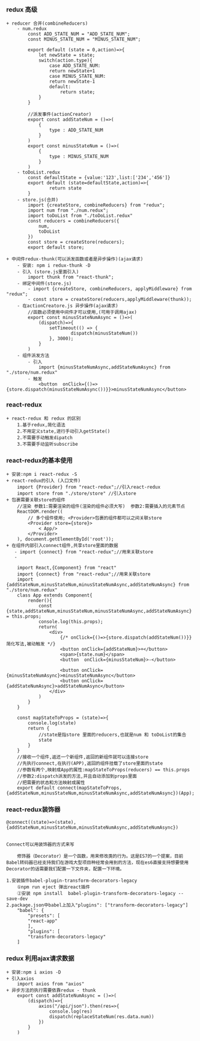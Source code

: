 ### redux 高级
    + reducer 合并(combineReducers)
        - num.redux
            const ADD_STATE_NUM = "ADD_STATE_NUM";
            const MINUS_STATE_NUM = "MINUS_STATE_NUM";

            export default (state = 0,action)=>{
                let newState = state;
                switch(action.type){
                    case ADD_STATE_NUM:
                    return newState+1
                    case MINUS_STATE_NUM:
                    return newState-1
                    default:
                        return state;
                }
            }

            //派发事件(actionCreator)
            export const addStateNum = ()=>(
                {
                    type : ADD_STATE_NUM
                }
            )
            export const minusStateNum = ()=>(
                {
                    type : MINUS_STATE_NUM
                }
            )
        - toDoList.redux
            const defaultState = {value:'123',list:['234','456']}
            export default (state=defaultState,action)=>{
                    return state
            }
        - store.js(合并)
            import {createStore, combineReducers} from "redux";
            import num from "./num.redux";
            import toDoList from "./toDoList.redux"
            const reducers = combineReducers({
                num,
                toDoList
            })
            const store = createStore(reducers);
            export default store;
    
    + 中间件redux-thunk(可以派发函数或者是异步操作)(ajax请求)
        - 安装: npm i redux-thunk -D
        - 引入 (store.js里面引入)
            import thunk from "react-thunk";
        - 绑定中间件(store.js)
            - import {createStore, combineReducers, applyMiddleware} from "redux";
            - const store = createStore(reducers,applyMiddleware(thunk));
        - 在actionCreatore.js 异步操作(ajax请求)
            //函数必须使用中间件才可以使用,(可用于调用ajax)
            export const minusStateNumAsync = ()=>(
                (dispatch)=>{
                    setTimeout(() => {
                            dispatch(minusStateNum())
                    }, 3000);
                }
            )
        - 组件派发方法
            - 引入
                import {minusStateNumAsync,addStateNumAsync} from "./store/num.redux"
            - 触发
                <button  onClick={()=>{store.dispatch(minusStateNumAsync())}}>minusStateNumAsync</button>


### react-redux
    + react-redux 和 redux 的区别
        1.基于redux,简化语法
        2.不用定义state,进行手动引入getState()
        2.不需要手动触发dipatch 
        3.不需要手动监听subscribe
   

### react-redux的基本使用
    + 安装:npm i react-redux -S
    + react-redux的引入 (入口文件)
        import {Provider} from "react-redux";//引入react-redux
        import store from "./store/store" //引入store
    + 包裹需要关联store的组件
        //渲染 参数1:需要渲染的组件(渲染的组件必须大写)  参数2:需要插入的元素节点
        ReactDOM.render((
            // 多个组件使用; <Provider>包裹的组件都可以之间关联store
            <Provider store={store}>
                < App/>
            </Provider>
        ), document.getElementById('root'));
    + 在组件内部引入connect组件,共享store里面的数据
       - import {connect} from "react-redux";//用来关联store
       - 

        import React,{Component} from "react"
        import {connect} from "react-redux";//用来关联store
        import {addStateNum,minusStateNum,minusStateNumAsync,addStateNumAsync} from "./store/num.redux"
        class App extends Component{
            render(){
                const {state,addStateNum,minusStateNum,minusStateNumAsync,addStateNumAsync} = this.props;
                console.log(this.props);
                return(
                    <div>
                        {/* onClick={()=>{store.dispatch(addStateNum())}} 简化写法,被动触发 */}
                        <button onClick={addStateNum}>+</button>
                        <span>{state.num}</span>
                        <button  onClick={minusStateNum}>-</button>

                        <button onClick={minusStateNumAsync}>minusStateNumAsync</button>
                        <button onClick={addStateNumAsync}>addStateNumAsync</button>
                    </div>
                )
            }
        }

        const mapStateToProps = (state)=>{
            console.log(state)
            return {
                //state是指store 里面的reducers,也就是num 和 toDoList的集合
                state
            }
        }
        //接收一个组件,返还一个新组件,返回的新组件就可以连接store
        //先执行connect,在执行(APP),返回的组件挂载了store里面的state
        //参数有两个,映射成App的属性:mapStateToProps(reducers) == this.props
        //参数2:dispatch派发的方法,并且自动添加到props里面
        //把需要的状态和方法映射成属性
        export default connect(mapStateToProps,{addStateNum,minusStateNum,minusStateNumAsync,addStateNumAsync})(App);


### react-redux装饰器
    @connect((state)=>(state),{addStateNum,minusStateNum,minusStateNumAsync,addStateNumAsync})


    Connect可以用装饰器的方式来写

        修饰器（Decorator）是一个函数，用来修改类的行为。这是ES7的一个提案，目前Babel转码器已经支持我们在游戏大型项目种经常会用到的方法，现在es6直接支持想要使用Decorator的话需要我们配置一下文件夹，配置一下环境。

    1.安装插件babel-plugin-transform-decorators-legacy
        ①npm run eject 弹出react插件
        ②安装 npm install  babel-plugin-transform-decorators-legacy --save-dev
    2.package.json中babel上加入"plugins": ["transform-decorators-legacy"]
        "babel": {
            "presets": [
            "react-app"
            ],
            "plugins": [
            "transform-decorators-legacy"
        ]



### redux 利用ajax请求数据
    + 安装:npm i axios -D
    + 引入axios
        import axios from "axios"
    + 异步方法的执行需要依靠redux - thunk
        export const addStateNumAsync = ()=>(
            (dispatch)=>{
                axios("/api/json").then(res=>{
                    console.log(res)
                    dispatch(replaceStateNum(res.data.num))
                })
            }
        )

